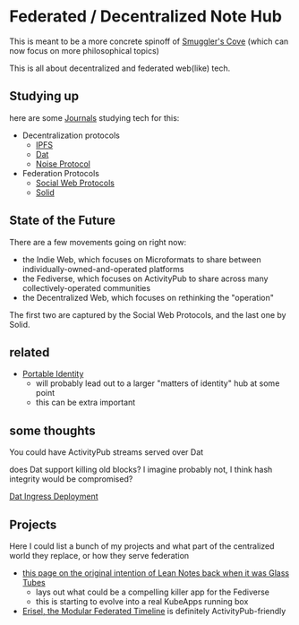# Federated / Decentralized Note Hub

This is meant to be a more concrete spinoff of [Smuggler's Cove](58d3072a-0670-4bc3-9db2-fca214ca725e.md) (which can now focus on more philosophical topics)

This is all about decentralized and federated web(like) tech.

## Studying up

here are some [Journals](9403033b-a238-47d1-865b-4e1baa0f2577.md) studying tech for this:

- Decentralization protocols
  - [IPFS](24079268-feb1-43bd-93ae-daff3da9062e.md)
  - [Dat](435af1fd-1d1c-42b6-a591-bfa12141c031.md)
  - [Noise Protocol](42a57674-e119-4e36-a859-55901b6b0f6e.md)
- Federation Protocols
  - [Social Web Protocols](9c65b28f-122d-4243-a346-a5fabd31d7ad.md)
  - [Solid](a493d77d-4f53-4a67-90be-d6d5baa7be12.md)

## State of the Future

There are a few movements going on right now:

- the Indie Web, which focuses on Microformats to share between individually-owned-and-operated platforms
- the Fediverse, which focuses on ActivityPub to share across many collectively-operated communities
- the Decentralized Web, which focuses on rethinking the "operation"

The first two are captured by the Social Web Protocols, and the last one by Solid.

## related

- [Portable Identity](64a52921-8c92-40bb-a0e5-16414cc96d18.md)
  - will probably lead out to a larger "matters of identity" hub at some point
  - this can be extra important

## some thoughts

You could have ActivityPub streams served over Dat

does Dat support killing old blocks? I imagine probably not, I think hash integrity would be compromised?

[Dat Ingress Deployment](aeea8b33-4668-4c40-844c-bd16288f5bee.md)

## Projects

Here I could list a bunch of my projects and what part of the centralized world they replace, or how they serve federation

- [this page on the original intention of Lean Notes back when it was Glass Tubes](0350c64c-4975-42fc-91ca-92007cd9bcaa.md)
  - lays out what could be a compelling killer app for the Fediverse
  - this is starting to evolve into a real KubeApps running box
- [Erisel, the Modular Federated Timeline](a4698628-2fba-4d14-9f31-72b8e9688445.md) is definitely ActivityPub-friendly
